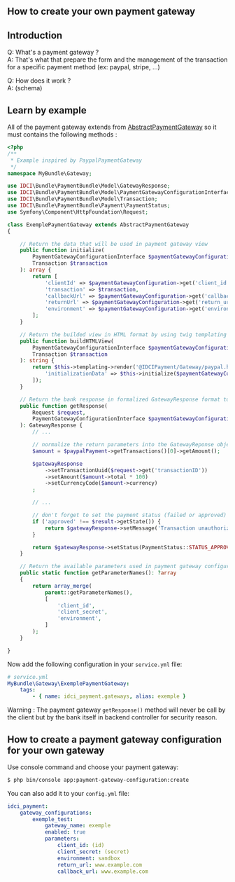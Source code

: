 How to create your own payment gateway
--------------------------------------

## Introduction

Q: What's a payment gateway ?  
A: That's what that prepare the form and the management of the transaction for a specific payment method (ex: paypal, stripe, ...)

Q: How does it work ?  
A: (schema)

## Learn by example

All of the payment gateway extends from [AbstractPaymentGateway](../../Gateway/AbstractPaymentGateway.php) so it must contains the following methods :

```php
<?php
/**
 * Example inspired by PaypalPaymentGateway
 */
namespace MyBundle\Gateway;

use IDCI\Bundle\PaymentBundle\Model\GatewayResponse;
use IDCI\Bundle\PaymentBundle\Model\PaymentGatewayConfigurationInterface;
use IDCI\Bundle\PaymentBundle\Model\Transaction;
use IDCI\Bundle\PaymentBundle\Payment\PaymentStatus;
use Symfony\Component\HttpFoundation\Request;

class ExemplePaymentGateway extends AbstractPaymentGateway
{

    // Return the data that will be used in payment gateway view
    public function initialize(
        PaymentGatewayConfigurationInterface $paymentGatewayConfiguration,
        Transaction $transaction
    ): array {
        return [
            'clientId' => $paymentGatewayConfiguration->get('client_id'),
            'transaction' => $transaction,
            'callbackUrl' => $paymentGatewayConfiguration->get('callback_url'),
            'returnUrl' => $paymentGatewayConfiguration->get('return_url'),
            'environment' => $paymentGatewayConfiguration->get('environment'),
        ];
    }

    // Return the builded view in HTML format by using twig templating
    public function buildHTMLView(
        PaymentGatewayConfigurationInterface $paymentGatewayConfiguration,
        Transaction $transaction
    ): string {
        return $this->templating->render('@IDCIPayment/Gateway/paypal.html.twig', [
            'initializationData' => $this->initialize($paymentGatewayConfiguration, $transaction),
        ]);
    }

    // Return the bank response in formalized GatewayResponse format to let PaymentContext verify that the transaction is correct
    public function getResponse(
        Request $request,
        PaymentGatewayConfigurationInterface $paymentGatewayConfiguration
    ): GatewayResponse {
        // ...

        // normalize the return parameters into the GatewayReponse object
        $amount = $paypalPayment->getTransactions()[0]->getAmount();

        $gatewayResponse
            ->setTransactionUuid($request->get('transactionID'))
            ->setAmount($amount->total * 100)
            ->setCurrencyCode($amount->currency)
        ;

        // ...

        // don't forget to set the payment status (failed or approved)
        if ('approved' !== $result->getState()) {
            return $gatewayResponse->setMessage('Transaction unauthorized');
        }

        return $gatewayResponse->setStatus(PaymentStatus::STATUS_APPROVED);
    }

    // Return the available parameters used in payment gateway configuration commands and configuration file
    public static function getParameterNames(): ?array
    {
        return array_merge(
            parent::getParameterNames(),
            [
                'client_id',
                'client_secret',
                'environment',
            ]
        );
    }

}
```

Now add the following configuration in your ```service.yml``` file:

```yml
# service.yml
MyBundle\Gateway\ExemplePaymentGateway:
    tags:
        - { name: idci_payment.gateways, alias: exemple }
```

Warning : The payment gateway ```getResponse()``` method will never be call by the client but by the bank itself in backend controller for security reason.  

## How to create a payment gateway configuration for your own gateway

Use console command and choose your payment gateway:

```bash
$ php bin/console app:payment-gateway-configuration:create
```

You can also add it to your ```config.yml``` file:

```yml
idci_payment:
    gateway_configurations:
        exemple_test:
            gateway_name: exemple
            enabled: true
            parameters:
                client_id: (id)
                client_secret: (secret)
                environment: sandbox
                return_url: www.example.com
                callback_url: www.example.com
```
